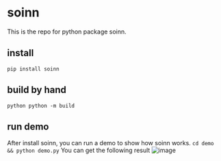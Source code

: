 # soinn
This is the repo for python package soinn.

## install
`
pip install soinn
`

## build by hand
`python
python -m build
`

## run demo
After install soinn, you can run a demo to show how soinn works.
`
cd demo && python demo.py
`
You can get the following result
![image](https://github.com/uestc-lfs/soinn/blob/master/demo/result.png)
